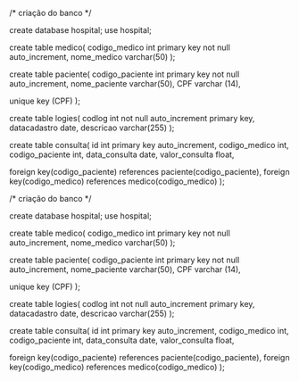 
/* criação do banco */

create database hospital;
use hospital;

create table medico(
codigo_medico int primary key not null auto_increment,
nome_medico varchar(50)
);

create table paciente(
codigo_paciente int primary key not null auto_increment,
nome_paciente varchar(50),
CPF varchar (14),

unique key (CPF)
);

create table logies(
codlog int not null auto_increment primary key,
datacadastro date,
descricao varchar(255)
);

create table consulta(
id int primary key auto_increment,
codigo_medico int,
codigo_paciente int,
data_consulta date,
valor_consulta float,

foreign key(codigo_paciente) references paciente(codigo_paciente),
foreign key(codigo_medico) references medico(codigo_medico)
);


/* criação do banco */

create database hospital;
use hospital;

create table medico(
codigo_medico int primary key not null auto_increment,
nome_medico varchar(50)
);

create table paciente(
codigo_paciente int primary key not null auto_increment,
nome_paciente varchar(50),
CPF varchar (14),

unique key (CPF)
);

create table logies(
codlog int not null auto_increment primary key,
datacadastro date,
descricao varchar(255)
);

create table consulta(
id int primary key auto_increment,
codigo_medico int,
codigo_paciente int,
data_consulta date,
valor_consulta float,

foreign key(codigo_paciente) references paciente(codigo_paciente),
foreign key(codigo_medico) references medico(codigo_medico)
);
